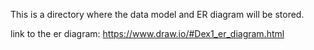 This is a directory where the data model and ER diagram will be stored.

link to the er diagram: https://www.draw.io/#Dex1_er_diagram.html